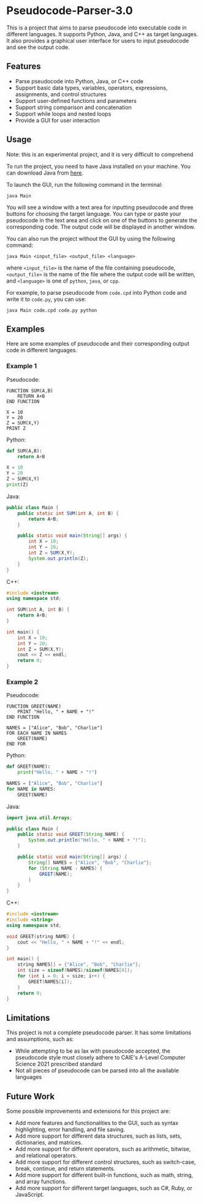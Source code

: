 # Pseudocode-Parser-3.0

This is a project that aims to parse pseudocode into executable code in different languages. It supports Python, Java, and C++ as target languages. It also provides a graphical user interface for users to input pseudocode and see the output code.

## Features

- Parse pseudocode into Python, Java, or C++ code
- Support basic data types, variables, operators, expressions, assignments, and control structures
- Support user-defined functions and parameters
- Support string comparison and concatenation
- Support while loops and nested loops
- Provide a GUI for user interaction

## Usage

Note: this is an experimental project, and it is very difficult to comprehend 

To run the project, you need to have Java installed on your machine. You can download Java from [here](^1^).

To launch the GUI, run the following command in the terminal:

`java Main`

You will see a window with a text area for inputting pseudocode and three buttons for choosing the target language. You can type or paste your pseudocode in the text area and click on one of the buttons to generate the corresponding code. The output code will be displayed in another window.

You can also run the project without the GUI by using the following command:

`java Main <input_file> <output_file> <language>`

where `<input_file>` is the name of the file containing pseudocode, `<output_file>` is the name of the file where the output code will be written, and `<language>` is one of `python`, `java`, or `cpp`.

For example, to parse pseudocode from `code.cpd` into Python code and write it to `code.py`, you can use:

`java Main code.cpd code.py python`

## Examples

Here are some examples of pseudocode and their corresponding output code in different languages.

### Example 1

Pseudocode:

```
FUNCTION SUM(A,B)
    RETURN A+B
END FUNCTION

X = 10
Y = 20
Z = SUM(X,Y)
PRINT Z
```

Python:

```python
def SUM(A,B):
    return A+B

X = 10
Y = 20
Z = SUM(X,Y)
print(Z)
```

Java:

```java
public class Main {
    public static int SUM(int A, int B) {
        return A+B;
    }

    public static void main(String[] args) {
        int X = 10;
        int Y = 20;
        int Z = SUM(X,Y);
        System.out.println(Z);
    }
}
```

C++:

```cpp
#include <iostream>
using namespace std;

int SUM(int A, int B) {
    return A+B;
}

int main() {
    int X = 10;
    int Y = 20;
    int Z = SUM(X,Y);
    cout << Z << endl;
    return 0;
}
```

### Example 2

Pseudocode:

```
FUNCTION GREET(NAME)
    PRINT "Hello, " + NAME + "!"
END FUNCTION

NAMES = ["Alice", "Bob", "Charlie"]
FOR EACH NAME IN NAMES
    GREET(NAME)
END FOR
```

Python:

```python
def GREET(NAME):
    print("Hello, " + NAME + "!")

NAMES = ["Alice", "Bob", "Charlie"]
for NAME in NAMES:
    GREET(NAME)
```

Java:

```java
import java.util.Arrays;

public class Main {
    public static void GREET(String NAME) {
        System.out.println("Hello, " + NAME + "!");
    }

    public static void main(String[] args) {
        String[] NAMES = {"Alice", "Bob", "Charlie"};
        for (String NAME : NAMES) {
            GREET(NAME);
        }
    }
}
```

C++:

```cpp
#include <iostream>
#include <string>
using namespace std;

void GREET(string NAME) {
    cout << "Hello, " + NAME + "!" << endl;
}

int main() {
    string NAMES[] = {"Alice", "Bob", "Charlie"};
    int size = sizeof(NAMES)/sizeof(NAMES[0]);
    for (int i = 0; i < size; i++) {
        GREET(NAMES[i]);
    }
    return 0;
}
```

## Limitations

This project is not a complete pseudocode parser. It has some limitations and assumptions, such as:

- While attempting to be as lax with pseudocode accepted, the pseudocode style must closely adhere to CAIE's A-Level Computer Science 2021 prescribed standard
- Not all pieces of pseudocode can be parsed into all the available languages

## Future Work

Some possible improvements and extensions for this project are:

- Add more features and functionalities to the GUI, such as syntax highlighting, error handling, and file saving.
- Add more support for different data structures, such as lists, sets, dictionaries, and matrices.
- Add more support for different operators, such as arithmetic, bitwise, and relational operators.
- Add more support for different control structures, such as switch-case, break, continue, and return statements.
- Add more support for different built-in functions, such as math, string, and array functions.
- Add more support for different target languages, such as C#, Ruby, or JavaScript.

